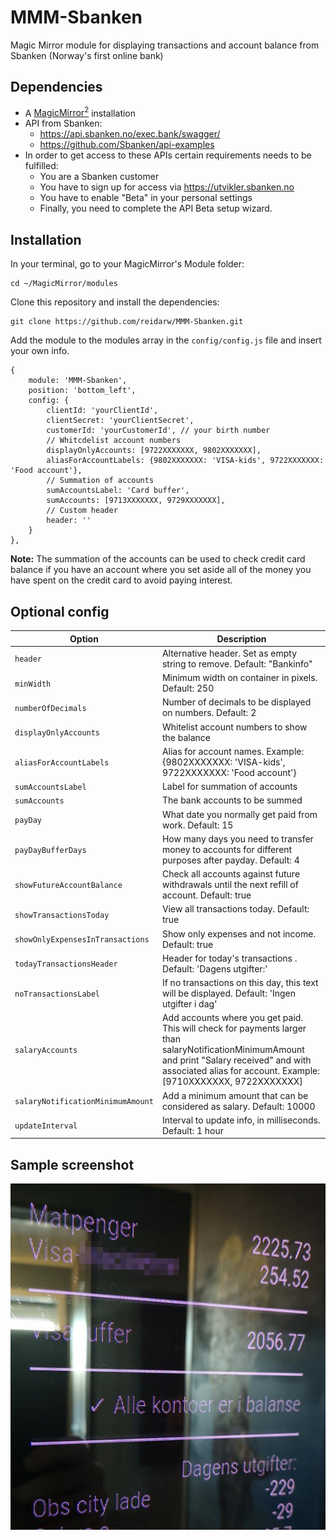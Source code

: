 # MMM-Sbanken
Magic Mirror module for displaying transactions and account balance from Sbanken (Norway's first  online bank)

## Dependencies
  * A [MagicMirror<sup>2</sup>](https://github.com/MichMich/MagicMirror) installation
  * API from Sbanken:
     * https://api.sbanken.no/exec.bank/swagger/
     * https://github.com/Sbanken/api-examples
  * In order to get access to these APIs certain requirements needs to be fulfilled:
     * You are a Sbanken customer
     * You have to sign up for access via https://utvikler.sbanken.no
     * You have to enable "Beta" in your personal settings
     * Finally, you need to complete the API Beta setup wizard.

## Installation

In your terminal, go to your MagicMirror's Module folder:
````
cd ~/MagicMirror/modules
````

Clone this repository and install the dependencies:
````
git clone https://github.com/reidarw/MMM-Sbanken.git
````

Add the module to the modules array in the `config/config.js` file
and insert your own info. 

```
{
    module: 'MMM-Sbanken',
    position: 'bottom_left',
    config: {
        clientId: 'yourClientId',
        clientSecret: 'yourClientSecret',
        customerId: 'yourCustomerId', // your birth number
        // Whitcdelist account numbers
        displayOnlyAccounts: [9722XXXXXXX, 9802XXXXXXX],
        aliasForAccountLabels: {9802XXXXXXX: 'VISA-kids', 9722XXXXXXX: 'Food account'},
        // Summation of accounts
        sumAccountsLabel: 'Card buffer',
        sumAccounts: [9713XXXXXXX, 9729XXXXXXX],
        // Custom header
        header: '' 
    }
},
```
**Note:** 
The summation of the accounts can be used to check credit card balance if you have an account 
where you set aside all of the money you have spent on the credit card to avoid paying interest. 

## Optional config
| **Option** | **Description** |
| --- | --- |
| `header` | Alternative header. Set as empty string to remove. Default: "Bankinfo" |
| `minWidth` | Minimum width on container in pixels. Default: 250 |
| `numberOfDecimals` | Number of decimals to be displayed on numbers. Default: 2 |
| `displayOnlyAccounts` | Whitelist account numbers to show the balance |
| `aliasForAccountLabels` | Alias for account names. Example: {9802XXXXXXX: 'VISA-kids', 9722XXXXXXX: 'Food account'} |
| `sumAccountsLabel` | Label for summation of accounts |
| `sumAccounts` | The bank accounts to be summed |
| `payDay` | What date you normally get paid from work. Default: 15 |
| `payDayBufferDays` | How many days you need to transfer money to accounts for different purposes after payday. Default: 4 |
| `showFutureAccountBalance` | Check all accounts against future withdrawals until the next refill of account. Default: true |
| `showTransactionsToday` | View all transactions today. Default: true |
| `showOnlyExpensesInTransactions` | Show only expenses and not income. Default: true |
| `todayTransactionsHeader` | Header for today's transactions . Default: 'Dagens utgifter:' |
| `noTransactionsLabel` | If no transactions on this day, this text will be displayed. Default: 'Ingen utgifter i dag' |
| `salaryAccounts` | Add accounts where you get paid. This will check for payments larger than salaryNotificationMinimumAmount and print "Salary received" and with associated alias for account. Example: [9710XXXXXXX, 9722XXXXXXX] |
| `salaryNotificationMinimumAmount` | Add a minimum amount that can be considered as salary. Default: 10000 |
| `updateInterval` | Interval to update info, in milliseconds. Default: 1 hour |


## Sample screenshot

![MMM-Sbanken module for MagicMirror](screenshots/example.png "MMM-Sbanken module for MagicMirror")
               